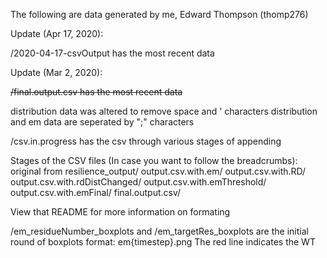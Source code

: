 The following are data generated by me, Edward Thompson (thomp276)

Update (Apr 17, 2020):

/2020-04-17-csvOutput has the most recent data

Update (Mar 2, 2020):

~~/final.output.csv has the most recent data~~

distribution data was altered to remove space and ' characters
distribution and em data are seperated by ";" characters

/csv.in.progress
has the csv through various stages of appending

Stages of the CSV files (In case you want to follow the breadcrumbs):
  original from resilience_output/
  output.csv.with.em/
  output.csv.with.RD/
  output.csv.with.rdDistChanged/
  output.csv.with.emThreshold/
  output.csv.with.emFinal/
  final.output.csv/


View that README for more information on formating

/em_residueNumber_boxplots and /em_targetRes_boxplots
  are the initial round of boxplots 
  format: em{timestep}.png
  The red line indicates the WT

